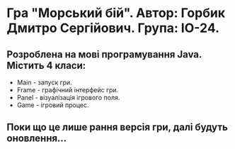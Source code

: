 # Гра "Морський бій". Автор: Горбик Дмитро Сергійович. Група: ІО-24.
## Розроблена на мові програмування Java. Містить 4 класи:
* Main - запуск гри.
* Frame - графічний інтерфейс гри.
* Panel - візуалізація ігрового поля.
* Game - ігровий процес.
## Поки що це лише рання версія гри, далі будуть оновлення...
